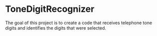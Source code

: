 # ToneDigitRecognizer
The goal of this project is to create a code that receives telephone tone digits and identifies the digits that were selected. 
